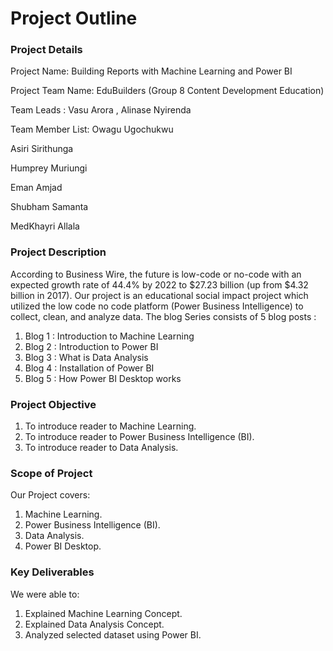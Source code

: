 # Project Outline

### Project Details
Project Name: Building Reports with Machine Learning and Power BI

Project Team Name: EduBuilders (Group 8 Content Development Education)

Team Leads :  Vasu Arora , Alinase Nyirenda

Team Member List: Owagu Ugochukwu 

Asiri Sirithunga 

Humprey Muriungi 

Eman Amjad

Shubham Samanta

MedKhayri Allala

### Project Description
According to Business Wire, the future is low-code or no-code with an expected growth rate of 44.4% by 2022 to $27.23 billion (up from $4.32 billion in 2017).
Our project is an educational social impact project which utilized the low code no code platform (Power Business Intelligence) to collect, clean, and analyze data. The blog Series consists of 5 blog posts : 
1. Blog 1 : Introduction to Machine Learning
2. Blog 2 : Introduction to Power BI 
3. Blog 3 : What is Data Analysis 
4. Blog 4 : Installation of Power BI 
5. Blog 5 : How Power BI Desktop works
### Project Objective
1. To introduce reader to Machine Learning.
2. To introduce reader to Power Business Intelligence (BI).
3. To introduce reader to Data Analysis.

### Scope of Project
Our Project covers:
1. Machine Learning.
2. Power Business Intelligence (BI).
3. Data Analysis.
4. Power BI Desktop.

### Key Deliverables
We were able to:
1. Explained Machine Learning Concept.
2. Explained Data Analysis Concept.
3. Analyzed selected dataset using Power BI.
